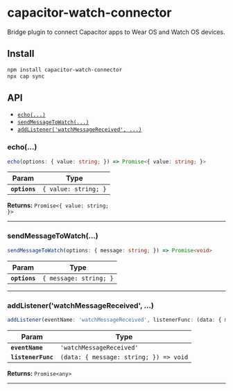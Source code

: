 # capacitor-watch-connector

Bridge plugin to connect Capacitor apps to Wear OS and Watch OS devices.

## Install

```bash
npm install capacitor-watch-connector
npx cap sync
```

## API

<docgen-index>

* [`echo(...)`](#echo)
* [`sendMessageToWatch(...)`](#sendmessagetowatch)
* [`addListener('watchMessageReceived', ...)`](#addlistenerwatchmessagereceived-)

</docgen-index>

<docgen-api>
<!--Update the source file JSDoc comments and rerun docgen to update the docs below-->

### echo(...)

```typescript
echo(options: { value: string; }) => Promise<{ value: string; }>
```

| Param         | Type                            |
| ------------- | ------------------------------- |
| **`options`** | <code>{ value: string; }</code> |

**Returns:** <code>Promise&lt;{ value: string; }&gt;</code>

--------------------


### sendMessageToWatch(...)

```typescript
sendMessageToWatch(options: { message: string; }) => Promise<void>
```

| Param         | Type                              |
| ------------- | --------------------------------- |
| **`options`** | <code>{ message: string; }</code> |

--------------------


### addListener('watchMessageReceived', ...)

```typescript
addListener(eventName: 'watchMessageReceived', listenerFunc: (data: { message: string; }) => void) => Promise<any>
```

| Param              | Type                                                 |
| ------------------ | ---------------------------------------------------- |
| **`eventName`**    | <code>'watchMessageReceived'</code>                  |
| **`listenerFunc`** | <code>(data: { message: string; }) =&gt; void</code> |

**Returns:** <code>Promise&lt;any&gt;</code>

--------------------

</docgen-api>
